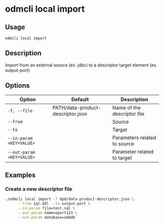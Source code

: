 # odmcli local import

## Usage

`odmcli local import`

## Description

Import from an external source (ex. jdbc) to a descriptor target element  (ex. output-port)

## Options

Option|Default|Description
-------|----------|-------
`-f, --file`|PATH/data-product-descriptor.json|Name of the descriptor file
`--from`| |Source
`--to`| |Target
`--in-param <KEY=VALUE>`| |Parameters related to source
`--out-param <KEY=VALUE>`| |Parameter related to target

## Examples

### Create a new descriptor file
```bash
./odmcli local import -f dpd/data-product-descriptor.json \
      --from sql-ddl --to output-port \
      --in-param file=test.sql \
      --out-param name=oport123 \
      --out-param database=odmdb
```



